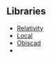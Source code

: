 ## Libraries

* [Relativity](https://github.com/davidson16807/relativity.scad)
* [Local](https://github.com/jreinhardt/local-scad)
* [Obiscad](https://github.com/Obijuan/obiscad)
*
